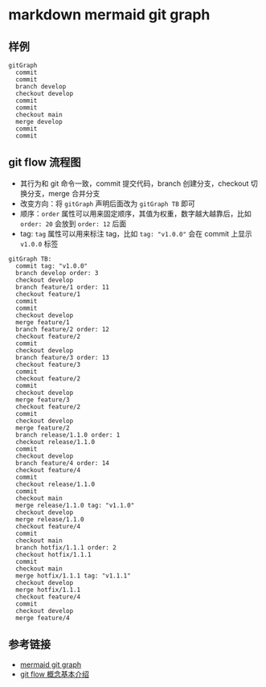 # markdown mermaid git graph

## 样例

```mermaid
gitGraph
  commit
  commit
  branch develop
  checkout develop
  commit
  commit
  checkout main
  merge develop
  commit
  commit
```

## git flow 流程图

- 其行为和 git 命令一致，commit 提交代码，branch 创建分支，checkout 切换分支，merge 合并分支
- 改变方向：将 `gitGraph` 声明后面改为 `gitGraph TB` 即可
- 顺序：`order` 属性可以用来固定顺序，其值为权重，数字越大越靠后，比如 `order: 20` 会放到 `order: 12` 后面
- tag: `tag` 属性可以用来标注 tag，比如 `tag: "v1.0.0"` 会在 commit 上显示 `v1.0.0` 标签

```mermaid
gitGraph TB:
  commit tag: "v1.0.0"
  branch develop order: 3
  checkout develop
  branch feature/1 order: 11
  checkout feature/1
  commit
  commit
  checkout develop
  merge feature/1
  branch feature/2 order: 12
  checkout feature/2
  commit
  checkout develop
  branch feature/3 order: 13
  checkout feature/3
  commit
  checkout feature/2
  commit
  checkout develop
  merge feature/3
  checkout feature/2
  commit
  checkout develop
  merge feature/2
  branch release/1.1.0 order: 1
  checkout release/1.1.0
  commit
  checkout develop
  branch feature/4 order: 14
  checkout feature/4
  commit
  checkout release/1.1.0
  commit
  checkout main
  merge release/1.1.0 tag: "v1.1.0"
  checkout develop
  merge release/1.1.0
  checkout feature/4
  commit
  checkout main
  branch hotfix/1.1.1 order: 2
  checkout hotfix/1.1.1
  commit
  checkout main
  merge hotfix/1.1.1 tag: "v1.1.1"
  checkout develop
  merge hotfix/1.1.1
  checkout feature/4
  commit
  checkout develop
  merge feature/4
```

## 参考链接

- [mermaid git graph](https://mermaid.js.org/syntax/gitgraph.html)
- [git flow 概念基本介绍](https://blog.csdn.net/lt6210925/article/details/131263986)
